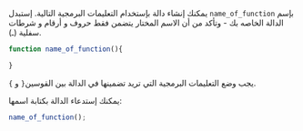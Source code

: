 يمكنك إنشاء دالة بإستخدام التعليمات البرمجية التالية. إستبدل `name_of_function` بإسم الدالة الخاصه بك - وتأكد من أن الاسم المختار يتضمن فقط حروف و أرقام و شرطات سفلية (ـ).

```javascript
function name_of_function(){

}
```

يجب وضع التعليمات البرمجية التي تريد تضمينها في الدالة بين القوسين`{` و `}`.

يمكنك إستدعاء الدالة بكتابة اسمها:

```javascript
name_of_function();
```